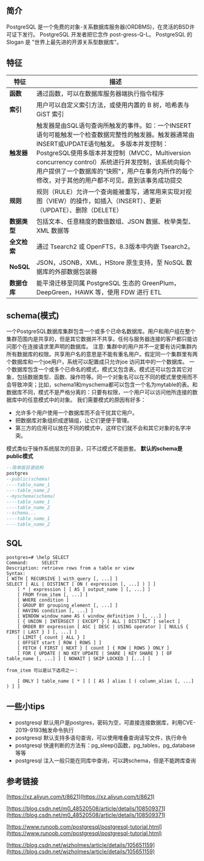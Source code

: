 ## 简介
PostgreSQL 是一个免费的对象-关系数据库服务器(ORDBMS)，在灵活的BSD许可证下发行。
PostgreSQL 开发者把它念作 post-gress-Q-L。
PostgreSQL 的 Slogan 是 "世界上最先进的开源关系型数据库"。
## 特征
| 特征 | 描述 |
| --- | --- |
| **函数** | 通过函数，可以在数据库服务器端执行指令程序 |
| **索引** | 用户可以自定义索引方法，或使用内置的 B 树，哈希表与 GiST 索引 |
| **触发器** | 触发器是由SQL语句查询所触发的事件。如：一个INSERT语句可能触发一个检查数据完整性的触发器。触发器通常由INSERT或UPDATE语句触发。 多版本并发控制：PostgreSQL使用多版本并发控制（MVCC，Multiversion concurrency control）系统进行并发控制，该系统向每个用户提供了一个数据库的"快照"，用户在事务内所作的每个修改，对于其他的用户都不可见，直到该事务成功提交 |
| **规则** | 规则（RULE）允许一个查询能被重写，通常用来实现对视图（VIEW）的操作，如插入（INSERT）、更新（UPDATE）、删除（DELETE） |
| **数据类型** | 包括文本、任意精度的数值数组、JSON 数据、枚举类型、XML 数据等 |
| **全文检索** | 通过 Tsearch2 或 OpenFTS，8.3版本中内嵌 Tsearch2。 |
| **NoSQL** | JSON，JSONB，XML，HStore 原生支持，至 NoSQL 数据库的外部数据包装器 |
| **数据仓库** | 能平滑迁移至同属 PostgreSQL 生态的 GreenPlum，DeepGreen，HAWK 等，使用 FDW 进行 ETL |

## schema(模式)
一个PostgreSQL数据库集群包含一个或多个已命名数据库。用户和用户组在整个集群范围内是共享的，但是其它数据并不共享。任何与服务器连接的客户都只能访问那个在连接请求里声明的数据库。
注意: 集群中的用户并不一定要有访问集群内所有数据库的权限。共享用户名的意思是不能有重名用户。假定同一个集群里有两个数据库和一个joe用户，系统可以配置成只允许joe 访问其中的一个数据库。
一个数据库包含一个或多个已命名的模式，模式又包含表。模式还可以包含其它对象，包括数据类型、函数、操作符等。同一个对象名可以在不同的模式里使用而不会导致冲突；比如，schema1和myschema都可以包含一个名为mytable的表。和数据库不同，模式不是严格分离的：只要有权限，一个用户可以访问他所连接的数据库中的任意模式中的对象。
我们需要模式的原因有好多：

- 允许多个用户使用一个数据库而不会干扰其它用户。
- 把数据库对象组织成逻辑组，让它们更便于管理。
- 第三方的应用可以放在不同的模式中，这样它们就不会和其它对象的名字冲突。

模式类似于操作系统层次的目录，只不过模式不能嵌套。
**默认的schema是public模式**
```sql
--简单版目录结构
postgres
--public(schema)
----table_name_1
----table_name_2
--myschema(schema)
----table_name_1
----table_name_2
--schema...
----table_name_1
----table_name_2
```
## SQL
```shell
postgres=# \help SELECT
Command:     SELECT
Description: retrieve rows from a table or view
Syntax:
[ WITH [ RECURSIVE ] with_query [, ...] ]
SELECT [ ALL | DISTINCT [ ON ( expression [, ...] ) ] ]
    [ * | expression [ [ AS ] output_name ] [, ...] ]
    [ FROM from_item [, ...] ]
    [ WHERE condition ]
    [ GROUP BY grouping_element [, ...] ]
    [ HAVING condition [, ...] ]
    [ WINDOW window_name AS ( window_definition ) [, ...] ]
    [ { UNION | INTERSECT | EXCEPT } [ ALL | DISTINCT ] select ]
    [ ORDER BY expression [ ASC | DESC | USING operator ] [ NULLS { FIRST | LAST } ] [, ...] ]
    [ LIMIT { count | ALL } ]
    [ OFFSET start [ ROW | ROWS ] ]
    [ FETCH { FIRST | NEXT } [ count ] { ROW | ROWS } ONLY ]
    [ FOR { UPDATE | NO KEY UPDATE | SHARE | KEY SHARE } [ OF table_name [, ...] ] [ NOWAIT | SKIP LOCKED ] [...] ]

from_item 可以是以下选项之一：

    [ ONLY ] table_name [ * ] [ [ AS ] alias [ ( column_alias [, ...] ) ] ]
```
## 一些小tips

- postgresql 默认用户是postgres，密码为空，可直接连接数据库，利用CVE-2019-9193触发命令执行
- postgresql 默认支持多语句查询，可以使用堆叠查询读写文件，执行命令
- postgresql 快速判断的方法有：pg_sleep()函数，pg_tables，pg_database等等
- postgresql 注入一般只能在同库中查询，可以跨schema，但是不能跨库查询



## 参考链接
[https://xz.aliyun.com/t/8621](https://xz.aliyun.com/t/8621)

[https://blog.csdn.net/m0_48520508/article/details/108509371](https://blog.csdn.net/m0_48520508/article/details/108509371)

[https://www.runoob.com/postgresql/postgresql-tutorial.html](https://www.runoob.com/postgresql/postgresql-tutorial.html)

[https://blog.csdn.net/wjzholmes/article/details/105651159](https://blog.csdn.net/wjzholmes/article/details/105651159)

